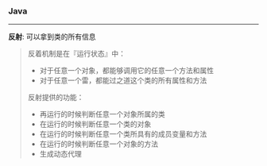 ### Java 

---

**反射**: 可以拿到类的所有信息

> 反着机制是在『运行状态』中：
>
> * 对于任意一个对象，都能够调用它的任意一个方法和属性
> * 对于任意一个雷，都能过之道这个类的所有属性和方法
>
> 反射提供的功能：
>
> * 再运行的时候判断任意一个对象所属的类
> * 在运行的时候判断任意一个类的对象
> * 在运行的时候判断任意一个类所具有的成员变量和方法
> * 在运行的时候判断任意一个对象的方法
> * 生成动态代理

